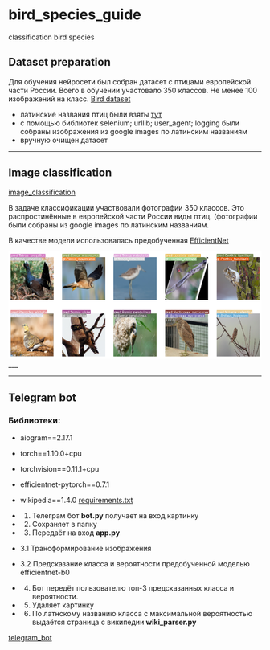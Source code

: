 # bird_species_guide
classification bird species

## Dataset preparation 
Для обучения нейросети был собран датасет с птицами европейской части России. Всего в обучении участовало 350 классов.
Не менее 100 изображений на класс.
[Bird dataset](https://drive.google.com/file/d/1cUw8hBoF0PEYHbLMfWB2x-k2lV1YMPb5/view?usp=sharing)

- латинские названия птиц были взяты [тут](https://www.ebirds.ru/russia/index.html)
- с помощью библиотек selenium; urllib; user_agent; logging были собраны изображения из google images по латинским названиям
- вручную очищен датасет 



___
## Image classification

[image_classification](https://github.com/LadaChernenko/bird_species_guide/tree/main/bird_classification)

В задаче классификации участвовали фотографии 350 классов. Это распростинённые в европейской части России виды птиц.
(фотографии были собраны из google images по латинским названиям.


В качестве модели использовалась предобученная [EfficientNet](https://arxiv.org/pdf/1905.11946.pdf)

![img_classification](https://github.com/LadaChernenko/bird_species_guide/blob/main/img/classification_pred.png?raw=true)___

___
## Telegram bot
### Библиотеки:
- aiogram==2.17.1
- torch==1.10.0+cpu
- torchvision==0.11.1+cpu
- efficientnet-pytorch==0.7.1
- wikipedia==1.4.0
[requirements.txt](https://github.com/LadaChernenko/bird_species_guide/blob/main/telegram_bot/requirements.txt)

- 1. Телеграм бот **bot.py** получает на вход картинку 
- 2. Сохраняет в папку
- 3. Передаёт на вход **app.py**
 - 3.1 Трансформирование изображения
 - 3.2 Предсказание класса и вероятности предобученной моделью efficientnet-b0
- 4. Бот передёт пользователю топ-3 предсказанных класса и вероятности.
- 5. Удаляет картинку
- 6. По латнскому названию класса с максимальной вероятностью выдаётся страница с википедии **wiki_parser.py**

[telegram_bot](https://github.com/LadaChernenko/bird_species_guide/tree/main/telegram_bot)
